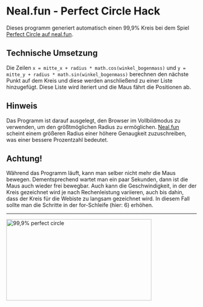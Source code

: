 # Neal.fun - Perfect Circle Hack
Dieses programm generiert automatisch einen 99,9% Kreis bei dem Spiel [Perfect Circle auf neal.fun](https://neal.fun/perfect-circle/). 

## Technische Umsetzung
Die Zeilen `x = mitte_x + radius * math.cos(winkel_bogenmass)` und `y = mitte_y + radius * math.sin(winkel_bogenmass)` berechnen den nächste Punkt auf dem Kreis und diese werden anschließend zu einer Liste hinzugefügt.
Diese Liste wird iteriert und die Maus fährt die Positionen ab. 

## Hinweis
Das Programm ist darauf ausgelegt, den Browser im Vollbildmodus zu verwenden, um den größtmöglichen Radius zu ermöglichen. 
[Neal.fun](Neal.fun) scheint einem größeren Radius einer höhere Genaugkeit zuzuschreiben, was einer bessere Prozentzahl bedeutet.

## Achtung! 
Während das Programm läuft, kann man selber nicht mehr die Maus bewegen.
Dementsprechend wartet man ein paar Sekunden, dann ist die Maus auch wieder frei bewegbar.
Auch kann die Geschwindigkeit, in der der Kreis gezeichnet wird je nach Rechenleistung variieren, auch bis dahin, dass der Kreis für die Webiste zu langsam gezeichnet wird. 
In diesem Fall sollte man die Schritte in der for-Schleife (hier: 6) erhöhen.

***
<img src="https://i.ibb.co/rM220vy/perfect-circle.png" alt="99,9% perfect circle" width="384" height="216">
